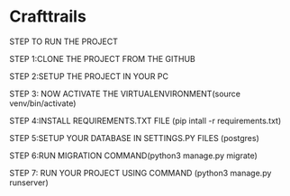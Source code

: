 # Crafttrails

STEP TO RUN THE PROJECT 

STEP 1:CLONE THE PROJECT FROM THE GITHUB

STEP 2:SETUP THE PROJECT IN YOUR PC

STEP 3: NOW ACTIVATE THE VIRTUALENVIRONMENT(source venv/bin/activate)

STEP 4:INSTALL REQUIREMENTS.TXT FILE (pip intall -r requirements.txt)

STEP 5:SETUP YOUR DATABASE IN SETTINGS.PY FILES (postgres)

STEP 6:RUN MIGRATION COMMAND(python3 manage.py migrate)

STEP 7: RUN YOUR PROJECT USING COMMAND (python3 manage.py runserver)
